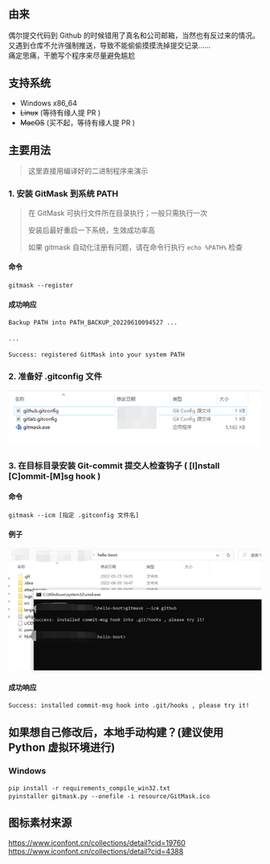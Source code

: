 ## 由来
偶尔提交代码到 Github 的时候错用了真名和公司邮箱，当然也有反过来的情况。  
又遇到仓库不允许强制推送，导致不能偷偷摸摸洗掉提交记录……  
痛定思痛，干脆写个程序来尽量避免尴尬

## 支持系统
- Windows x86_64
- ~~Linux~~ (等待有缘人提 PR )
- ~~MacOS~~ (买不起，等待有缘人提 PR )

## 主要用法
> 这里直接用编译好的二进制程序来演示
### 1. 安装 GitMask 到系统 PATH
> 在 GitMask 可执行文件所在目录执行；一般只需执行一次
> 
> 安装后最好重启一下系统，生效成功率高
> 
> 如果 gitmask 自动化注册有问题，请在命令行执行 `echo %PATH%` 检查
#### 命令
```
gitmask --register
```
#### 成功响应
```
Backup PATH into PATH_BACKUP_20220610094527 ...

...

Success: registered GitMask into your system PATH
```

### 2. 准备好 .gitconfig 文件
![](.README_static/usage-2-1.png)

### 3. 在目标目录安装 Git-commit 提交人检查钩子 ( [I]nstall [C]ommit-[M]sg hook )
#### 命令
```
gitmask --icm [指定 .gitconfig 文件名]
```
#### 例子
![](.README_static/usage-3-1.png)
#### 成功响应
```
Success: installed commit-msg hook into .git/hooks , please try it!
```

## 如果想自己修改后，本地手动构建？(建议使用 Python 虚拟环境进行)
### Windows
```
pip install -r requirements_compile_win32.txt
pyinstaller gitmask.py --onefile -i resource/GitMask.ico
```

## 图标素材来源
https://www.iconfont.cn/collections/detail?cid=19760  
https://www.iconfont.cn/collections/detail?cid=4388
